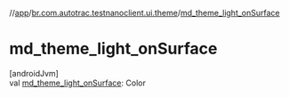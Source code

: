 //[app](../../index.md)/[br.com.autotrac.testnanoclient.ui.theme](index.md)/[md_theme_light_onSurface](md_theme_light_on-surface.md)

# md_theme_light_onSurface

[androidJvm]\
val [md_theme_light_onSurface](md_theme_light_on-surface.md): Color
